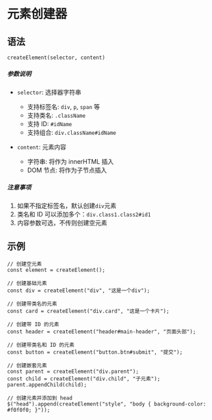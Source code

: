 # 元素创建器

## 语法

```
createElement(selector, content)
```

##### 参数说明

-   `selector`: 选择器字符串

    -   支持标签名: `div`, `p`, `span` 等
    -   支持类名: `.className`
    -   支持 ID: `#idName`
    -   支持组合: `div.className#idName`

-   `content`: 元素内容
    -   字符串: 将作为 innerHTML 插入
    -   DOM 节点: 将作为子节点插入

##### 注意事项

1. 如果不指定标签名，默认创建`div`元素
2. 类名和 ID 可以添加多个：`div.class1.class2#id1`
3. 内容参数可选，不传则创建空元素

## 示例

```
// 创建空元素
const element = createElement();

// 创建基础元素
const div = createElement("div", "这是一个div");

// 创建带类名的元素
const card = createElement("div.card", "这是一个卡片");

// 创建带 ID 的元素
const header = createElement("header#main-header", "页面头部");

// 创建带类名和 ID 的元素
const button = createElement("button.btn#submit", "提交");

// 创建嵌套元素
const parent = createElement("div.parent");
const child = createElement("div.child", "子元素");
parent.appendChild(child);

// 创建元素并添加到 head
$("head").append(createElement("style", "body { background-color: #f0f0f0; }"));
```
